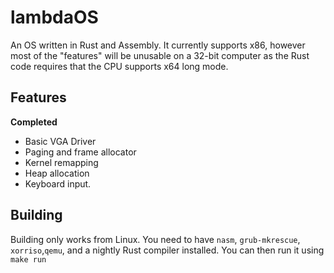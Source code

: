 # lambdaOS
An OS written in Rust and Assembly. It currently supports x86, however most of the "features" will be unusable on a 32-bit computer as the Rust code requires that the CPU supports x64 long mode.

## Features
**Completed**
- Basic VGA Driver
- Paging and frame allocator
- Kernel remapping
- Heap allocation
- Keyboard input.

## Building
Building only works from Linux. You need to have `nasm`, `grub-mkrescue`, `xorriso`,`qemu`, and a nightly Rust compiler installed.
You can then run it using `make run`
